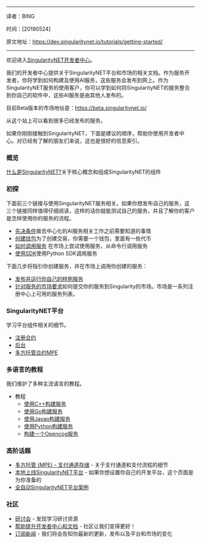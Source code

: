 ----

译者：BING

时间：[20190524]

原文地址：https://dev.singularitynet.io/tutorials/getting-started/

---

欢迎进入[SingularityNET开发者中心](https://dev.singularitynet.io/)。

我们的开发者中心提供关于SingularityNET平台和市场的相关文档。作为服务开发者，你将学到如何构建及使用AI服务，这些服务会发布到网上。作为SingularityNET服务的使用客户，你可以学到如何将SingularityNET的服务整合到你自己的软件中，这些AI服务是由其他人发布的。

目前Beta版本的市场地址是：https://beta.singularitynet.io/

从这个站上可以看到很多已经发布的服务。

如果你刚刚接触到SingularityNET，下面是建议的顺序，帮助你使用开发者中心。对已经有了解的朋友们来说，这也是很好的信息索引。

### 概览

[什么是SingularityNET?](https://dev.singularitynet.io/docs/concepts/)关于核心概念和组成SingularityNET的组件

### 初探

下面前三个链接与使用SingularityNET服务相关。如果你想发布自己的服务，这三个链接同样值得仔细阅读，这样的话你就能测试自己的服务，并且了解你的客户是怎样使用你的服务的流程。

- [先决条件](https://dev.singularitynet.io/docs/setup/requirements/)做去中心化的AI服务相关工作之前需要知道的事情
- [创建钱包](https://dev.singularitynet.io/docs/setup/create-a-wallet/)为了创建交易，你需要一个钱包，里面有一些代币
- [如何调用服务](https://dev.singularitynet.io/docs/setup/call-a-service/) 在市场上尝试使用服务，从命令行调用服务
- [使用SDK](https://dev.singularitynet.io/tutorials/sdk/)使用Python SDK调用服务

下面几步将指引你创建服务，并在市场上调用你创建的服务：

- [发布并运行你自己的样例服务](https://dev.singularitynet.io/tutorials/publish)
- [针对服务的市场要求](https://dev.singularitynet.io/docs/concepts/marketplace)如何提交你的服务到Singularity的市场。市场是一系列注册中心上可用的服务列表。

### SingularityNET平台

学习平台组件相关的细节。

- [注册合约](https://dev.singularitynet.io/docs/concepts/registry)
- [后台](https://dev.singularitynet.io/docs/concepts/daemon)
- [多方托管合约MPE](https://dev.singularitynet.io/docs/concepts/multi-party-escrow)

### 多语言的教程

我们维护了多种主流语言的教程。
- 教程
	- [使用C++构建服务](https://dev.singularitynet.io/tutorials/cpp)
	- [使用Go构建服务](https://dev.singularitynet.io/tutorials/go)
	- [使用Javao构建服务](https://dev.singularitynet.io/tutorials/java)
	- [使用Python构建服务](https://dev.singularitynet.io/tutorials/python)
	- [构建一个Opencog服务](https://dev.singularitynet.io/tutorials/opencog)

### 高阶话题

- [多方托管 (MPE) - 支付通道存储](https://dev.singularitynet.io/docs/concepts/daemon-channel-storage) -  关于支付通道和支付流程的细节
- [本地上线SingularityNET平台](https://dev.singularitynet.io/docs/development/local-singularitynet) - 如果你想设置你自己的开发平台，这个页面是为你准备的
- [全自动SingularityNET平台案例](https://dev.singularitynet.io/docs/development/mpe-example)

### 社区

- [研讨会](https://dev.singularitynet.io/workshops) - 发现学习研讨资源
- [帮助提升开发者中心和文档](https://dev.singularitynet.io/docs/contribute) - 社区让我们变得更好！
- [订阅新闻](https://dev.singularitynet.io/newsletter) - 我们将会告知你最新的更新，发布以及平台和市场的变化




